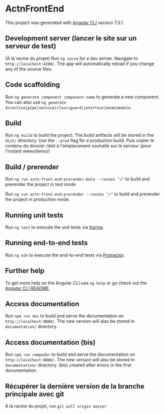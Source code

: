 # ActnFrontEnd

This project was generated with [Angular CLI](https://github.com/angular/angular-cli) version 7.3.1.

## Development server (lancer le site sur un serveur de test)

(À la racine du projet)
Run `ng serve` for a dev server. Navigate to `http://localhost:4200/`. The app will automatically reload if you change any of the source files.

## Code scaffolding

Run `ng generate component component-name` to generate a new component. You can also use `ng generate directive|pipe|service|class|guard|interface|enum|module`.

## Build

Run `ng build` to build the project. The build artifacts will be stored in the `dist/` directory. Use the `--prod` flag for a production build.
Puis copier le contenu du dossier /dist à l'emplacement souhaité sur le serveur (pour l'instant www/demo/)

## Build / prerender

Run `ng run actn-front-end:prerender-beta --routes "/"` to build and prerender the project in test mode

Run `ng run actn-front-end:prerender --routes "/"` to build and prerender the project in production mode

## Running unit tests

Run `ng test` to execute the unit tests via [Karma](https://karma-runner.github.io).

## Running end-to-end tests

Run `ng e2e` to execute the end-to-end tests via [Protractor](http://www.protractortest.org/).

## Further help

To get more help on the Angular CLI use `ng help` or go check out the [Angular CLI README](https://github.com/angular/angular-cli/blob/master/README.md).

## Access documentation

Run `npm run doc` to build and serve the documentation on `http://localhost:8080/`. The new version will also be stored in `documentation/` directory.

## Access documentation (bis)

Run `npm run compodoc` to build and serve the documentation on `http://localhost:8080/`. The new version will also be stored in `documentation/` directory.
(bis) created after errors in the first documentation

## Récupérer la dernière version de la branche principale avec git

À la racine du projet, run `git pull origin master`

